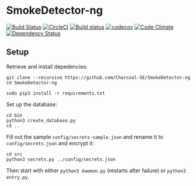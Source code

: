 # SmokeDetector-ng
[![Build Status](https://travis-ci.org/Charcoal-SE/SmokeDetector-ng.svg?branch=master)](https://travis-ci.org/Charcoal-SE/SmokeDetector-ng)
[![CircleCI](https://circleci.com/gh/Charcoal-SE/SmokeDetector-ng.svg?style=shield)](https://circleci.com/gh/Charcoal-SE/SmokeDetector-ng)
[![Build status](https://ci.appveyor.com/api/projects/status/lqwxh106c5k8vefb?svg=true)](https://ci.appveyor.com/project/quartata/smokedetector-ng)
[![codecov](https://codecov.io/gh/Charcoal-SE/SmokeDetector-ng/branch/master/graph/badge.svg)](https://codecov.io/gh/Charcoal-SE/SmokeDetector-ng)
[![Code Climate](https://codeclimate.com/github/Charcoal-SE/SmokeDetector-ng/badges/gpa.svg)](https://codeclimate.com/github/Charcoal-SE/SmokeDetector-ng)
[![Dependency Status](https://www.versioneye.com/user/projects/58dd73dcd6c98d004405474f/badge.svg?style=flat-square)](https://www.versioneye.com/user/projects/58dd73dcd6c98d004405474f)

## Setup

Retrieve and install depedencies:

    git clone --recursive https://github.com/Charcoal-SE/SmokeDetector-ng
    cd SmokeDetector-ng
    
    sudo pip3 install -r requirements.txt


Set up the database:

    cd bin
    python3 create_database.py
    cd ..


Fill out the sample `config/secrets-sample.json` and rename it to `config/secrets.json` and encrypt it:

    cd src
    python3 secrets.py ../config/secrets.json


Then start with either `python3 daemon.py` (restarts after failure) or `python3 entry.py`.
